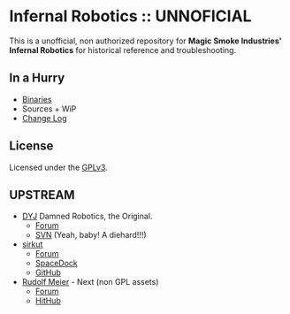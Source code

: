# Infernal Robotics :: UNNOFICIAL

This is a unofficial, non authorized repository for **Magic Smoke Industries' Infernal Robotics** for historical reference and troubleshooting.


## In a Hurry
* [Binaries](https://github.com/net-lisias-ksph/InfernalRobotics/tree/Archive)
* Sources
        + WiP
* [Change Log](./CHANGE_LOG.md)


## License

Licensed under the [GPLv3](https://www.gnu.org/licenses/gpl-3.0.en.html).


## UPSTREAM

* [DYJ](https://forum.kerbalspaceprogram.com/index.php?/profile/8636-dyj/) Damned Robotics, the Original.
	+ [Forum](https://forum.kerbalspaceprogram.com/index.php?/topic/9659-*)
	+ [SVN](http://svn.mumech.com/KSP/) (Yeah, baby! A diehard!!!)
* [sirkut](https://forum.kerbalspaceprogram.com/index.php?/profile/57229-sirkut/)
	+ [Forum](https://forum.kerbalspaceprogram.com/index.php?/topic/104535-*)
	+ [SpaceDock](https://spacedock.info/mod/657/Magic%20Smoke%20Industries%20Infernal%20Robotics)
	+ [GitHub](https://github.com/MagicSmokeIndustries/InfernalRobotics)
* [Rudolf Meier](https://forum.kerbalspaceprogram.com/index.php?/profile/176740-rudolf-meier/) - Next (non GPL assets)
	+ [Forum](https://forum.kerbalspaceprogram.com/index.php?/topic/170898-*)
	+ [HitHub](https://github.com/meirumeiru/InfernalRobotics)
	